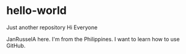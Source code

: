 # hello-world
Just another repository
Hi Everyone

JanRusselA here. I'm from the Philippines. I want to learn how to use GitHub.
